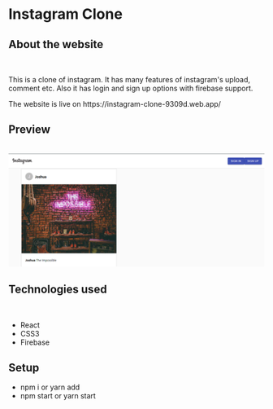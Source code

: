 <h1>Instagram Clone</h1>
<h2>About the website</h2><br/>
<p>This is a clone of instagram. It has many features of instagram's upload, comment etc. Also it has login and sign up options with firebase support.</p>
<p>The website is live on https://instagram-clone-9309d.web.app/ </p>
<h2>Preview</h2><br/>
<img src='https://github.com/Nick9499/Instagram-clone/blob/main/public/instagram.PNG' /><br/>
<h2>Technologies used</h2>
<br>
<ul>
  <li>React</li>
  <li>CSS3</li>
  <li>Firebase</li>
</ul>
<h2>Setup</h2>
<ul>
  <li>npm i or yarn add</li>
  <li>npm start or yarn start</li>
</ul>
